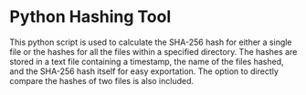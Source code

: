 # Python Hashing Tool
This python script is used to calculate the SHA-256 hash for either a single file or the hashes for all the files within a specified directory. The hashes are stored in a text file containing a timestamp, the name of the files hashed, and the SHA-256 hash itself for easy exportation. The option to directly compare the hashes of two files is also included. 
